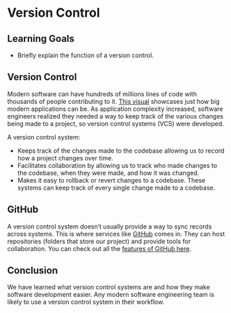 # Version Control

## Learning Goals

- Briefly explain the function of a version control.

## Version Control

Modern software can have hundreds of millions lines of code with thousands of
people contributing to it.
[This visual](https://www.informationisbeautiful.net/visualizations/million-lines-of-code/)
showcases just how big modern applications can be. As application complexity
increased, software engineers realized they needed a way to keep track of the
various changes being made to a project, so version control systems (VCS) were
developed.

A version control system:

- Keeps track of the changes made to the codebase allowing us to record how a
  project changes over time.
- Facilitates collaboration by allowing us to track who made changes to the
  codebase, when they were made, and how it was changed.
- Makes it easy to rollback or revert changes to a codebase. These systems can
  keep track of every single change made to a codebase.

## GitHub

A version control system doesn’t usually provide a way to sync records across
systems. This is where services like [GitHub](https://github.com/) comes in.
They can host repositories (folders that store our project) and provide tools
for collaboration. You can check out all the
[features of GitHub here](https://github.com/features).

## Conclusion

We have learned what version control systems are and how they make software
development easier. Any modern software engineering team is likely to use a
version control system in their workflow.
